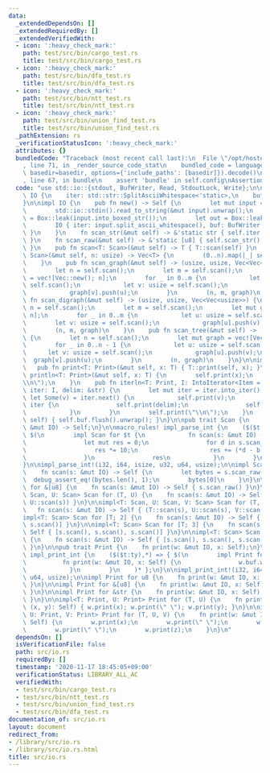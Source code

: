```yaml
---
data:
  _extendedDependsOn: []
  _extendedRequiredBy: []
  _extendedVerifiedWith:
  - icon: ':heavy_check_mark:'
    path: test/src/bin/cargo_test.rs
    title: test/src/bin/cargo_test.rs
  - icon: ':heavy_check_mark:'
    path: test/src/bin/dfa_test.rs
    title: test/src/bin/dfa_test.rs
  - icon: ':heavy_check_mark:'
    path: test/src/bin/ntt_test.rs
    title: test/src/bin/ntt_test.rs
  - icon: ':heavy_check_mark:'
    path: test/src/bin/union_find_test.rs
    title: test/src/bin/union_find_test.rs
  _pathExtension: rs
  _verificationStatusIcon: ':heavy_check_mark:'
  attributes: {}
  bundledCode: "Traceback (most recent call last):\n  File \"/opt/hostedtoolcache/Python/3.9.0/x64/lib/python3.9/site-packages/onlinejudge_verify/documentation/build.py\"\
    , line 71, in _render_source_code_stat\n    bundled_code = language.bundle(stat.path,\
    \ basedir=basedir, options={'include_paths': [basedir]}).decode()\n  File \"/opt/hostedtoolcache/Python/3.9.0/x64/lib/python3.9/site-packages/onlinejudge_verify/languages/user_defined.py\"\
    , line 67, in bundle\n    assert 'bundle' in self.config\nAssertionError\n"
  code: "use std::io::{stdout, BufWriter, Read, StdoutLock, Write};\n\npub struct\
    \ IO {\n    iter: std::str::SplitAsciiWhitespace<'static>,\n    buf: BufWriter<StdoutLock<'static>>,\n\
    }\n\nimpl IO {\n    pub fn new() -> Self {\n        let mut input = String::new();\n\
    \        std::io::stdin().read_to_string(&mut input).unwrap();\n        let input\
    \ = Box::leak(input.into_boxed_str());\n        let out = Box::leak(Box::new(stdout()));\n\
    \        IO { iter: input.split_ascii_whitespace(), buf: BufWriter::new(out.lock())\
    \ }\n    }\n    fn scan_str(&mut self) -> &'static str { self.iter.next().unwrap()\
    \ }\n    fn scan_raw(&mut self) -> &'static [u8] { self.scan_str().as_bytes()\
    \ }\n    pub fn scan<T: Scan>(&mut self) -> T { T::scan(self) }\n    pub fn scan_vec<T:\
    \ Scan>(&mut self, n: usize) -> Vec<T> {\n        (0..n).map(|_| self.scan()).collect()\n\
    \    }\n    pub fn scan_graph(&mut self) -> (usize, usize, Vec<Vec<usize>>) {\n\
    \        let n = self.scan();\n        let m = self.scan();\n        let mut graph\
    \ = vec![Vec::new(); n];\n        for _ in 0..m {\n            let u: usize =\
    \ self.scan();\n            let v: usize = self.scan();\n            graph[u].push(v);\n\
    \            graph[v].push(u);\n        }\n        (n, m, graph)\n    }\n    pub\
    \ fn scan_digraph(&mut self) -> (usize, usize, Vec<Vec<usize>>) {\n        let\
    \ n = self.scan();\n        let m = self.scan();\n        let mut graph = vec![Vec::new();\
    \ n];\n        for _ in 0..m {\n            let u: usize = self.scan();\n    \
    \        let v: usize = self.scan();\n            graph[u].push(v);\n        }\n\
    \        (n, m, graph)\n    }\n    pub fn scan_tree(&mut self) -> (usize, Vec<Vec<usize>>)\
    \ {\n        let n = self.scan();\n        let mut graph = vec![Vec::new(); n];\n\
    \        for _ in 0..n - 1 {\n            let u: usize = self.scan();\n      \
    \      let v: usize = self.scan();\n            graph[u].push(v);\n          \
    \  graph[v].push(u);\n        }\n        (n, graph)\n    }\n}\n\nimpl IO {\n \
    \   pub fn print<T: Print>(&mut self, x: T) { T::print(self, x); }\n    pub fn\
    \ println<T: Print>(&mut self, x: T) {\n        self.print(x);\n        self.print(\"\
    \\n\");\n    }\n    pub fn iterln<T: Print, I: IntoIterator<Item = T>>(&mut self,\
    \ iter: I, delim: &str) {\n        let mut iter = iter.into_iter();\n        if\
    \ let Some(v) = iter.next() {\n            self.print(v);\n            for v in\
    \ iter {\n                self.print(delim);\n                self.print(v);\n\
    \            }\n        }\n        self.print(\"\\n\");\n    }\n    pub fn flush(&mut\
    \ self) { self.buf.flush().unwrap(); }\n}\n\npub trait Scan {\n    fn scan(io:\
    \ &mut IO) -> Self;\n}\n\nmacro_rules! impl_parse_int {\n    ($($t:tt),*) => {\
    \ $(\n        impl Scan for $t {\n            fn scan(s: &mut IO) -> Self {\n\
    \                let mut res = 0;\n                for d in s.scan_raw() {\n \
    \                   res *= 10;\n                    res += (*d - b'0') as $t;\n\
    \                }\n                res\n            }\n        }\n    )* };\n\
    }\n\nimpl_parse_int!(i32, i64, isize, u32, u64, usize);\n\nimpl Scan for u8 {\n\
    \    fn scan(s: &mut IO) -> Self {\n        let bytes = s.scan_raw();\n      \
    \  debug_assert_eq!(bytes.len(), 1);\n        bytes[0]\n    }\n}\n\nimpl Scan\
    \ for &[u8] {\n    fn scan(s: &mut IO) -> Self { s.scan_raw() }\n}\n\nimpl<T:\
    \ Scan, U: Scan> Scan for (T, U) {\n    fn scan(s: &mut IO) -> Self { (T::scan(s),\
    \ U::scan(s)) }\n}\n\nimpl<T: Scan, U: Scan, V: Scan> Scan for (T, U, V) {\n \
    \   fn scan(s: &mut IO) -> Self { (T::scan(s), U::scan(s), V::scan(s)) }\n}\n\n\
    impl<T: Scan> Scan for [T; 2] {\n    fn scan(s: &mut IO) -> Self { [s.scan(),\
    \ s.scan()] }\n}\n\nimpl<T: Scan> Scan for [T; 3] {\n    fn scan(s: &mut IO) ->\
    \ Self { [s.scan(), s.scan(), s.scan()] }\n}\n\nimpl<T: Scan> Scan for [T; 4]\
    \ {\n    fn scan(s: &mut IO) -> Self { [s.scan(), s.scan(), s.scan(), s.scan()]\
    \ }\n}\n\npub trait Print {\n    fn print(w: &mut IO, x: Self);\n}\n\nmacro_rules!\
    \ impl_print_int {\n    ($($t:ty),*) => { $(\n        impl Print for $t {\n  \
    \          fn print(w: &mut IO, x: Self) {\n                w.buf.write_all(x.to_string().as_bytes()).unwrap();\n\
    \            }\n        }\n    )* };\n}\n\nimpl_print_int!(i32, i64, isize, u32,\
    \ u64, usize);\n\nimpl Print for u8 {\n    fn print(w: &mut IO, x: Self) { w.buf.write_all(&[x]).unwrap();\
    \ }\n}\n\nimpl Print for &[u8] {\n    fn print(w: &mut IO, x: Self) { w.buf.write_all(x).unwrap();\
    \ }\n}\n\nimpl Print for &str {\n    fn print(w: &mut IO, x: Self) { w.print(x.as_bytes());\
    \ }\n}\n\nimpl<T: Print, U: Print> Print for (T, U) {\n    fn print(w: &mut IO,\
    \ (x, y): Self) { w.print(x); w.print(\" \"); w.print(y); }\n}\n\nimpl<T: Print,\
    \ U: Print, V: Print> Print for (T, U, V) {\n    fn print(w: &mut IO, (x, y, z):\
    \ Self) {\n        w.print(x);\n        w.print(\" \");\n        w.print(y);\n\
    \        w.print(\" \");\n        w.print(z);\n    }\n}\n"
  dependsOn: []
  isVerificationFile: false
  path: src/io.rs
  requiredBy: []
  timestamp: '2020-11-17 18:45:05+09:00'
  verificationStatus: LIBRARY_ALL_AC
  verifiedWith:
  - test/src/bin/cargo_test.rs
  - test/src/bin/ntt_test.rs
  - test/src/bin/union_find_test.rs
  - test/src/bin/dfa_test.rs
documentation_of: src/io.rs
layout: document
redirect_from:
- /library/src/io.rs
- /library/src/io.rs.html
title: src/io.rs
---
```


